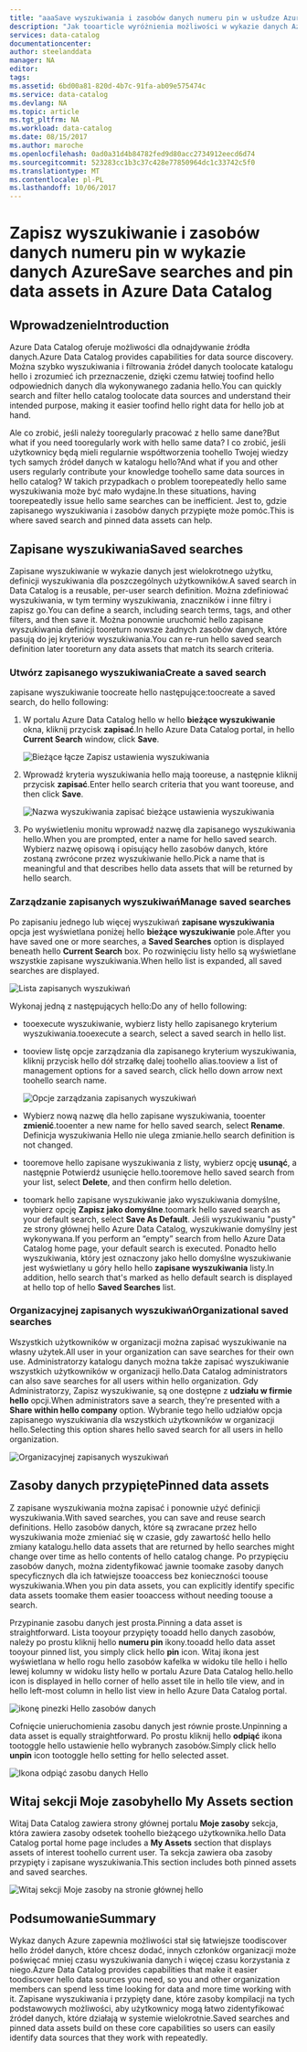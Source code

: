 ```yaml
---
title: "aaaSave wyszukiwania i zasobów danych numeru pin w usłudze Azure Data Catalog | Dokumentacja firmy Microsoft"
description: "Jak tooarticle wyróżnienia możliwości w wykazie danych Azure zapisywania źródła danych i zasobów danych do późniejszego użycia."
services: data-catalog
documentationcenter: 
author: steelanddata
manager: NA
editor: 
tags: 
ms.assetid: 6bd00a81-820d-4b7c-91fa-ab09e575474c
ms.service: data-catalog
ms.devlang: NA
ms.topic: article
ms.tgt_pltfrm: NA
ms.workload: data-catalog
ms.date: 08/15/2017
ms.author: maroche
ms.openlocfilehash: 0ad0a31d4b84782fed9d80acc2734912eecd6d74
ms.sourcegitcommit: 523283cc1b3c37c428e77850964dc1c33742c5f0
ms.translationtype: MT
ms.contentlocale: pl-PL
ms.lasthandoff: 10/06/2017
---
```

# <a name="save-searches-and-pin-data-assets-in-azure-data-catalog"></a><span data-ttu-id="500f8-103">Zapisz wyszukiwanie i zasobów danych numeru pin w wykazie danych Azure</span><span class="sxs-lookup"><span data-stu-id="500f8-103">Save searches and pin data assets in Azure Data Catalog</span></span>
## <a name="introduction"></a><span data-ttu-id="500f8-104">Wprowadzenie</span><span class="sxs-lookup"><span data-stu-id="500f8-104">Introduction</span></span>
<span data-ttu-id="500f8-105">Azure Data Catalog oferuje możliwości dla odnajdywanie źródła danych.</span><span class="sxs-lookup"><span data-stu-id="500f8-105">Azure Data Catalog provides capabilities for data source discovery.</span></span> <span data-ttu-id="500f8-106">Można szybko wyszukiwania i filtrowania źródeł danych toolocate katalogu hello i zrozumieć ich przeznaczenie, dzięki czemu łatwiej toofind hello odpowiednich danych dla wykonywanego zadania hello.</span><span class="sxs-lookup"><span data-stu-id="500f8-106">You can quickly search and filter hello catalog toolocate data sources and understand their intended purpose, making it easier toofind hello right data for hello job at hand.</span></span>

<span data-ttu-id="500f8-107">Ale co zrobić, jeśli należy tooregularly pracować z hello same dane?</span><span class="sxs-lookup"><span data-stu-id="500f8-107">But what if you need tooregularly work with hello same data?</span></span> <span data-ttu-id="500f8-108">I co zrobić, jeśli użytkownicy będą mieli regularnie współtworzenia toohello Twojej wiedzy tych samych źródeł danych w katalogu hello?</span><span class="sxs-lookup"><span data-stu-id="500f8-108">And what if you and other users regularly contribute your knowledge toohello same data sources in hello catalog?</span></span> <span data-ttu-id="500f8-109">W takich przypadkach o problem toorepeatedly hello same wyszukiwania może być mało wydajne.</span><span class="sxs-lookup"><span data-stu-id="500f8-109">In these situations, having toorepeatedly issue hello same searches can be inefficient.</span></span> <span data-ttu-id="500f8-110">Jest to, gdzie zapisanego wyszukiwania i zasobów danych przypięte może pomóc.</span><span class="sxs-lookup"><span data-stu-id="500f8-110">This is where saved search and pinned data assets can help.</span></span>

## <a name="saved-searches"></a><span data-ttu-id="500f8-111">Zapisane wyszukiwania</span><span class="sxs-lookup"><span data-stu-id="500f8-111">Saved searches</span></span>
<span data-ttu-id="500f8-112">Zapisane wyszukiwanie w wykazie danych jest wielokrotnego użytku, definicji wyszukiwania dla poszczególnych użytkowników.</span><span class="sxs-lookup"><span data-stu-id="500f8-112">A saved search in Data Catalog is a reusable, per-user search definition.</span></span> <span data-ttu-id="500f8-113">Można zdefiniować wyszukiwania, w tym terminy wyszukiwania, znaczników i inne filtry i zapisz go.</span><span class="sxs-lookup"><span data-stu-id="500f8-113">You can define a search, including search terms, tags, and other filters, and then save it.</span></span> <span data-ttu-id="500f8-114">Można ponownie uruchomić hello zapisane wyszukiwania definicji tooreturn nowsze żadnych zasobów danych, które pasują do jej kryteriów wyszukiwania.</span><span class="sxs-lookup"><span data-stu-id="500f8-114">You can re-run hello saved search definition later tooreturn any data assets that match its search criteria.</span></span>

### <a name="create-a-saved-search"></a><span data-ttu-id="500f8-115">Utwórz zapisanego wyszukiwania</span><span class="sxs-lookup"><span data-stu-id="500f8-115">Create a saved search</span></span>
<span data-ttu-id="500f8-116">zapisane wyszukiwanie toocreate hello następujące:</span><span class="sxs-lookup"><span data-stu-id="500f8-116">toocreate a saved search, do hello following:</span></span>
1. <span data-ttu-id="500f8-117">W portalu Azure Data Catalog hello w hello **bieżące wyszukiwanie** okna, kliknij przycisk **zapisać**.</span><span class="sxs-lookup"><span data-stu-id="500f8-117">In hello Azure Data Catalog portal, in hello **Current Search** window, click **Save**.</span></span> 

    ![Bieżące łącze Zapisz ustawienia wyszukiwania](./media/data-catalog-how-to-save-pin/01-save-option.png) 

2. <span data-ttu-id="500f8-119">Wprowadź kryteria wyszukiwania hello mają tooreuse, a następnie kliknij przycisk **zapisać**.</span><span class="sxs-lookup"><span data-stu-id="500f8-119">Enter hello search criteria that you want tooreuse, and then click **Save**.</span></span>

    ![Nazwa wyszukiwania zapisać bieżące ustawienia wyszukiwania](./media/data-catalog-how-to-save-pin/02-name.png)

3. <span data-ttu-id="500f8-121">Po wyświetleniu monitu wprowadź nazwę dla zapisanego wyszukiwania hello.</span><span class="sxs-lookup"><span data-stu-id="500f8-121">When you are prompted, enter a name for hello saved search.</span></span> <span data-ttu-id="500f8-122">Wybierz nazwę opisową i opisujący hello zasobów danych, które zostaną zwrócone przez wyszukiwanie hello.</span><span class="sxs-lookup"><span data-stu-id="500f8-122">Pick a name that is meaningful and that describes hello data assets that will be returned by hello search.</span></span>

### <a name="manage-saved-searches"></a><span data-ttu-id="500f8-123">Zarządzanie zapisanych wyszukiwań</span><span class="sxs-lookup"><span data-stu-id="500f8-123">Manage saved searches</span></span>
<span data-ttu-id="500f8-124">Po zapisaniu jednego lub więcej wyszukiwań **zapisane wyszukiwania** opcja jest wyświetlana poniżej hello **bieżące wyszukiwanie** pole.</span><span class="sxs-lookup"><span data-stu-id="500f8-124">After you have saved one or more searches, a **Saved Searches** option is displayed beneath hello **Current Search** box.</span></span> <span data-ttu-id="500f8-125">Po rozwinięciu listy hello są wyświetlane wszystkie zapisane wyszukiwania.</span><span class="sxs-lookup"><span data-stu-id="500f8-125">When hello list is expanded, all saved searches are displayed.</span></span>

 ![Lista zapisanych wyszukiwań](./media/data-catalog-how-to-save-pin/03-list.png)

<span data-ttu-id="500f8-127">Wykonaj jedną z następujących hello:</span><span class="sxs-lookup"><span data-stu-id="500f8-127">Do any of hello following:</span></span>

* <span data-ttu-id="500f8-128">tooexecute wyszukiwanie, wybierz listy hello zapisanego kryterium wyszukiwania.</span><span class="sxs-lookup"><span data-stu-id="500f8-128">tooexecute a search, select a saved search in hello list.</span></span>

* <span data-ttu-id="500f8-129">tooview listę opcje zarządzania dla zapisanego kryterium wyszukiwania, kliknij przycisk hello dół strzałkę dalej toohello alias.</span><span class="sxs-lookup"><span data-stu-id="500f8-129">tooview a list of management options for a saved search, click hello down arrow next toohello search name.</span></span>

    ![Opcje zarządzania zapisanych wyszukiwań](./media/data-catalog-how-to-save-pin/04-managing.png)

* <span data-ttu-id="500f8-131">Wybierz nową nazwę dla hello zapisane wyszukiwania, tooenter **zmienić**.</span><span class="sxs-lookup"><span data-stu-id="500f8-131">tooenter a new name for hello saved search, select **Rename**.</span></span> <span data-ttu-id="500f8-132">Definicja wyszukiwania Hello nie ulega zmianie.</span><span class="sxs-lookup"><span data-stu-id="500f8-132">hello search definition is not changed.</span></span>

* <span data-ttu-id="500f8-133">tooremove hello zapisane wyszukiwania z listy, wybierz opcję **usunąć**, a następnie Potwierdź usunięcie hello.</span><span class="sxs-lookup"><span data-stu-id="500f8-133">tooremove hello saved search from your list, select **Delete**, and then confirm hello deletion.</span></span>

* <span data-ttu-id="500f8-134">toomark hello zapisane wyszukiwanie jako wyszukiwania domyślne, wybierz opcję **Zapisz jako domyślne**.</span><span class="sxs-lookup"><span data-stu-id="500f8-134">toomark hello saved search as your default search, select **Save As Default**.</span></span> <span data-ttu-id="500f8-135">Jeśli wyszukiwaniu "pusty" ze strony głównej hello Azure Data Catalog, wyszukiwanie domyślny jest wykonywana.</span><span class="sxs-lookup"><span data-stu-id="500f8-135">If you perform an “empty” search from hello Azure Data Catalog home page, your default search is executed.</span></span> <span data-ttu-id="500f8-136">Ponadto hello wyszukiwania, który jest oznaczony jako hello domyślne wyszukiwanie jest wyświetlany u góry hello hello **zapisane wyszukiwania** listy.</span><span class="sxs-lookup"><span data-stu-id="500f8-136">In addition, hello search that's marked as hello default search is displayed at hello top of hello **Saved Searches** list.</span></span>

### <a name="organizational-saved-searches"></a><span data-ttu-id="500f8-137">Organizacyjnej zapisanych wyszukiwań</span><span class="sxs-lookup"><span data-stu-id="500f8-137">Organizational saved searches</span></span>
<span data-ttu-id="500f8-138">Wszystkich użytkowników w organizacji można zapisać wyszukiwanie na własny użytek.</span><span class="sxs-lookup"><span data-stu-id="500f8-138">All user in your organization can save searches for their own use.</span></span> <span data-ttu-id="500f8-139">Administratorzy katalogu danych można także zapisać wyszukiwanie wszystkich użytkowników w organizacji hello.</span><span class="sxs-lookup"><span data-stu-id="500f8-139">Data Catalog administrators can also save searches for all users within hello organization.</span></span> <span data-ttu-id="500f8-140">Gdy Administratorzy, Zapisz wyszukiwanie, są one dostępne z **udziału w firmie hello** opcji.</span><span class="sxs-lookup"><span data-stu-id="500f8-140">When administrators save a search, they're presented with a **Share within hello company** option.</span></span> <span data-ttu-id="500f8-141">Wybranie tego hello udziałów opcja zapisanego wyszukiwania dla wszystkich użytkowników w organizacji hello.</span><span class="sxs-lookup"><span data-stu-id="500f8-141">Selecting this option shares hello saved search for all users in hello organization.</span></span>

 ![Organizacyjnej zapisanych wyszukiwań](./media/data-catalog-how-to-save-pin/08-organizational-saved-search.png)

## <a name="pinned-data-assets"></a><span data-ttu-id="500f8-143">Zasoby danych przypięte</span><span class="sxs-lookup"><span data-stu-id="500f8-143">Pinned data assets</span></span>
<span data-ttu-id="500f8-144">Z zapisane wyszukiwania można zapisać i ponownie użyć definicji wyszukiwania.</span><span class="sxs-lookup"><span data-stu-id="500f8-144">With saved searches, you can save and reuse search definitions.</span></span> <span data-ttu-id="500f8-145">Hello zasobów danych, które są zwracane przez hello wyszukiwania może zmieniać się w czasie, gdy zawartość hello hello zmiany katalogu.</span><span class="sxs-lookup"><span data-stu-id="500f8-145">hello data assets that are returned by hello searches might change over time as hello contents of hello catalog change.</span></span> <span data-ttu-id="500f8-146">Po przypięciu zasobów danych, można zidentyfikować jawnie toomake zasoby danych specyficznych dla ich łatwiejsze tooaccess bez konieczności toouse wyszukiwania.</span><span class="sxs-lookup"><span data-stu-id="500f8-146">When you pin data assets, you can explicitly identify specific data assets toomake them easier tooaccess without needing toouse a search.</span></span>

<span data-ttu-id="500f8-147">Przypinanie zasobu danych jest prosta.</span><span class="sxs-lookup"><span data-stu-id="500f8-147">Pinning a data asset is straightforward.</span></span> <span data-ttu-id="500f8-148">Lista tooyour przypięty tooadd hello danych zasobów, należy po prostu kliknij hello **numeru pin** ikony.</span><span class="sxs-lookup"><span data-stu-id="500f8-148">tooadd hello data asset tooyour pinned list, you simply click hello **pin** icon.</span></span> <span data-ttu-id="500f8-149">Witaj ikona jest wyświetlana w hello rogu hello zasobów kafelka w widoku tile hello i hello lewej kolumny w widoku listy hello w portalu Azure Data Catalog hello.</span><span class="sxs-lookup"><span data-stu-id="500f8-149">hello icon is displayed in hello corner of hello asset tile in hello tile view, and in hello left-most column in hello list view in hello Azure Data Catalog portal.</span></span>

![ikonę pinezki Hello zasobów danych](./media/data-catalog-how-to-save-pin/05-pinning.png)

<span data-ttu-id="500f8-151">Cofnięcie unieruchomienia zasobu danych jest równie proste.</span><span class="sxs-lookup"><span data-stu-id="500f8-151">Unpinning a data asset is equally straightforward.</span></span> <span data-ttu-id="500f8-152">Po prostu kliknij hello **odpiąć** ikona tootoggle hello ustawienie hello wybranych zasobów.</span><span class="sxs-lookup"><span data-stu-id="500f8-152">Simply click hello **unpin** icon tootoggle hello setting for hello selected asset.</span></span>

![Ikona odpiąć zasobu danych Hello](./media/data-catalog-how-to-save-pin/06-unpinning.png)

## <a name="hello-my-assets-section"></a><span data-ttu-id="500f8-154">Witaj sekcji Moje zasoby</span><span class="sxs-lookup"><span data-stu-id="500f8-154">hello My Assets section</span></span>
<span data-ttu-id="500f8-155">Witaj Data Catalog zawiera strony głównej portalu **Moje zasoby** sekcja, która zawiera zasoby odsetek toohello bieżącego użytkownika.</span><span class="sxs-lookup"><span data-stu-id="500f8-155">hello Data Catalog portal home page includes a **My Assets** section that displays assets of interest toohello current user.</span></span> <span data-ttu-id="500f8-156">Ta sekcja zawiera oba zasoby przypięty i zapisane wyszukiwania.</span><span class="sxs-lookup"><span data-stu-id="500f8-156">This section includes both pinned assets and saved searches.</span></span>

![Witaj sekcji Moje zasoby na stronie głównej hello](./media/data-catalog-how-to-save-pin/07-my-assets.png)

## <a name="summary"></a><span data-ttu-id="500f8-158">Podsumowanie</span><span class="sxs-lookup"><span data-stu-id="500f8-158">Summary</span></span>
<span data-ttu-id="500f8-159">Wykaz danych Azure zapewnia możliwości stał się łatwiejsze toodiscover hello źródeł danych, które chcesz dodać, innych członków organizacji może poświęcać mniej czasu wyszukiwania danych i więcej czasu korzystania z niego.</span><span class="sxs-lookup"><span data-stu-id="500f8-159">Azure Data Catalog provides capabilities that make it easier toodiscover hello data sources you need, so you and other organization members can spend less time looking for data and more time working with it.</span></span> <span data-ttu-id="500f8-160">Zapisane wyszukiwania i przypięty dane, które zasoby kompilacji na tych podstawowych możliwości, aby użytkownicy mogą łatwo zidentyfikować źródeł danych, które działają w systemie wielokrotnie.</span><span class="sxs-lookup"><span data-stu-id="500f8-160">Saved searches and pinned data assets build on these core capabilities so users can easily identify data sources that they work with repeatedly.</span></span>
